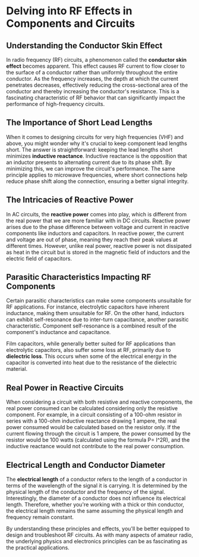 # Delving into RF Effects in Components and Circuits

## Understanding the Conductor Skin Effect

In radio frequency (RF) circuits, a phenomenon called the **conductor skin effect** becomes apparent. This effect causes RF current to flow closer to the surface of a conductor rather than uniformly throughout the entire conductor. As the frequency increases, the depth at which the current penetrates decreases, effectively reducing the cross-sectional area of the conductor and thereby increasing the conductor's resistance. This is a fascinating characteristic of RF behavior that can significantly impact the performance of high-frequency circuits.

## The Importance of Short Lead Lengths 

When it comes to designing circuits for very high frequencies (VHF) and above, you might wonder why it's crucial to keep component lead lengths short. The answer is straightforward: keeping the lead lengths short minimizes **inductive reactance**. Inductive reactance is the opposition that an inductor presents to alternating current due to its phase shift. By minimizing this, we can improve the circuit's performance. The same principle applies to microwave frequencies, where short connections help reduce phase shift along the connection, ensuring a better signal integrity.

## The Intricacies of Reactive Power

In AC circuits, the **reactive power** comes into play, which is different from the real power that we are more familiar with in DC circuits. Reactive power arises due to the phase difference between voltage and current in reactive components like inductors and capacitors. In reactive power, the current and voltage are out of phase, meaning they reach their peak values at different times. However, unlike real power, reactive power is not dissipated as heat in the circuit but is stored in the magnetic field of inductors and the electric field of capacitors.

## Parasitic Characteristics Impacting RF Components

Certain parasitic characteristics can make some components unsuitable for RF applications. For instance, electrolytic capacitors have inherent inductance, making them unsuitable for RF. On the other hand, inductors can exhibit self-resonance due to inter-turn capacitance, another parasitic characteristic. Component self-resonance is a combined result of the component's inductance and capacitance.

Film capacitors, while generally better suited for RF applications than electrolytic capacitors, also suffer some loss at RF, primarily due to **dielectric loss**. This occurs when some of the electrical energy in the capacitor is converted into heat due to the resistance of the dielectric material.

## Real Power in Reactive Circuits

When considering a circuit with both resistive and reactive components, the real power consumed can be calculated considering only the resistive component. For example, in a circuit consisting of a 100-ohm resistor in series with a 100-ohm inductive reactance drawing 1 ampere, the real power consumed would be calculated based on the resistor only. If the current flowing through the circuit is 1 ampere, the power consumed by the resistor would be 100 watts (calculated using the formula P= I^2R), and the inductive reactance would not contribute to the real power consumption.

## Electrical Length and Conductor Diameter

The **electrical length** of a conductor refers to the length of a conductor in terms of the wavelength of the signal it is carrying. It is determined by the physical length of the conductor and the frequency of the signal. Interestingly, the diameter of a conductor does not influence its electrical length. Therefore, whether you're working with a thick or thin conductor, the electrical length remains the same assuming the physical length and frequency remain constant.

By understanding these principles and effects, you'll be better equipped to design and troubleshoot RF circuits. As with many aspects of amateur radio, the underlying physics and electronics principles can be as fascinating as the practical applications.